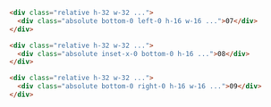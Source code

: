 <br>
<br>
<br>

<!-- <img src="assets/position3.jpeg" class="w-2/3 mx-auto mb-10"> -->

```html
<div class="relative h-32 w-32 ...">
  <div class="absolute bottom-0 left-0 h-16 w-16 ...">07</div>
</div>
```

```html
<div class="relative h-32 w-32 ...">
  <div class="absolute inset-x-0 bottom-0 h-16 ...">08</div>
</div>
```

```html
<div class="relative h-32 w-32 ...">
  <div class="absolute bottom-0 right-0 h-16 w-16 ...">09</div>
</div>
```